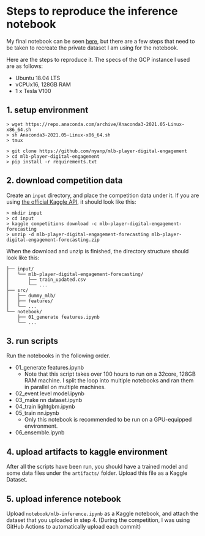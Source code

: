 # Steps to reproduce the inference notebook

My final notebook can be seen [here](https://www.kaggle.com/nyanpn/3rd-place-solution-inference-only), 
but there are a few steps that need to be taken to recreate the private dataset I am using for the notebook.


Here are the steps to reproduce it. The specs of the GCP instance I used are as follows:

- Ubuntu 18.04 LTS
- vCPUx16, 128GB RAM
- 1 x Tesla V100

## 1. setup environment

```shell
> wget https://repo.anaconda.com/archive/Anaconda3-2021.05-Linux-x86_64.sh
> sh Anaconda3-2021.05-Linux-x86_64.sh
> tmux

> git clone https://github.com/nyanp/mlb-player-digital-engagement
> cd mlb-player-digital-engagement
> pip install -r requirements.txt
```

## 2. download competition data

Create an `input` directory, and place the competition data under it. 
If you are using [the official Kaggle API](https://github.com/Kaggle/kaggle-api), it should look like this:

```shell
> mkdir input
> cd input
> kaggle competitions download -c mlb-player-digital-engagement-forecasting
> unzip -d mlb-player-digital-engagement-forecasting mlb-player-digital-engagement-forecasting.zip
```

When the download and unzip is finished, the directory structure should look like this:

```shell
├── input/
│   └── mlb-player-digital-engagement-forecasting/
│       ├── train_updated.csv
│       └── ...
├── src/
│   ├── dummy_mlb/
│   ├── features/
│   └── ...
└── notebook/
    ├── 01_generate features.ipynb
    └── ...
```

## 3. run scripts
Run the notebooks in the following order.

- 01_generate features.ipynb
  - Note that this script takes over 100 hours to run on a 32core, 128GB RAM machine. 
    I split the loop into multiple notebooks and ran them in parallel on multiple machines.
- 02_event level model.ipynb
- 03_make nn dataset.ipynb
- 04_train lightgbm.ipynb
- 05_train nn.ipynb
  - Only this notebook is recommended to be run on a GPU-equipped environment.
- 06_ensemble.ipynb

## 4. upload artifacts to kaggle environment
After all the scripts have been run, you should have a trained model and some data files under the `artifacts/` folder. 
Upload this file as a Kaggle Dataset.

## 5. upload inference notebook
Upload `notebook/mlb-inference.ipynb` as a Kaggle notebook, and attach the dataset that you uploaded in step 4.
(During the competition, I was using GitHub Actions to automatically upload each commit)
